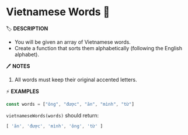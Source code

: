 # Vietnamese Words 🥢

🏷️ **DESCRIPTION**

- You will be given an array of Vietnamese words.
- Create a function that sorts them alphabetically (following the English alphabet).

🖊️ **NOTES**

1. All words must keep their original accented letters.

⚡ **EXAMPLES**

```js
const words = ["ông", "được", "ăn", "mình", "từ"]
```

`vietnameseWords(words)` should return:

```js
[ 'ăn', 'được', 'mình', 'ông', 'từ' ]
```
